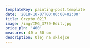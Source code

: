```yaml
---
templateKey: painting-post.template
date: '2018-10-07T00:00:00+02:00'
title: Grzyby 0217
image: /img/IMG_3779-Edit.jpg
price_pln: '400'
measures: 40 x 50 cm
description: Olej na sklejce
---
```


